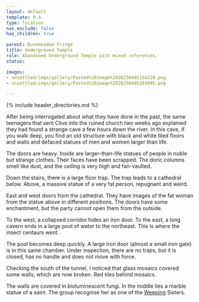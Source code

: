```yaml
---
layout: default
template: 0.4
type: location
nav_exclude: false
has_children: true

parent: Duskmeadow Fringe
title: Underground Temple
role: Abandoned Underground Temple with mixed references.
status: 

images:
- unsettled/imgs/gallery/Pasted%20image%2020250405154220.png
- unsettled/imgs/gallery/Pasted%20image%2020250405203045.png

---
```


{% include header_directories.md %}

After being interrogated about what they have done in the past, the same teenagers that sent Clive into the ruined church two weeks ago explained they had found a strange cave a few hours down the river.
In this cave, if you walk deep, you find an old structure with black and white tiled floors and walls and defaced statues of men and women larger than life.

The doors are heavy.
Inside are larger-than-life statues of people in noble but strange clothes.
Their faces have been scrapped.
The doric columns smell like dust, and the ceiling is very high and fan-vaulted.

Down the stairs, there is a large floor trap.
The trap leads to a cathedral below.
Above, a massive statue of a very fat person, repugnant and weird.

East and west doors from the cathedral.
They have images of the fat woman from the statue above in different positions.
The doors have some enchantment, but the party cannot open them from the outside.

To the west, a collapsed corridor hides an iron door.
To the east, a long cavern ends in a large pool of water to the northeast.
This is where the insect centaurs went.

The pool becomes deep quickly.
A large iron door (almost a small iron gate) is in this same chamber.
Under inspection, there are no traps, but it is closed, has no handle and does not move with force. 

Checking the south of the tunnel, I noticed that glass mosaics covered some walls, which are now broken.
Red tiles behind mosaics.

The walls are covered in bioluminescent fungi.
In the middle lies a marble statue of a saint.
The group recognise her as one of the [Weeping](unsettled/directory/weepingMother/index.md) Sisters.
